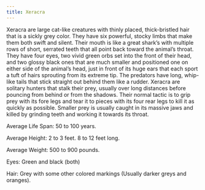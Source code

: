 ```yaml
---
title: Xeracra
---
```


Xeracra are large cat-like creatures with thinly placed, thick-bristled
hair that is a sickly grey color. They have six powerful, stocky limbs
that make them both swift and silent. Their mouth is like a great
shark’s with multiple rows of short, serrated teeth that all point
back toward the animal’s throat. They have four eyes, two vivid green
orbs set into the front of their head, and two glossy black ones that
are much smaller and positioned one on either side of the animal’s head,
just in front of its huge ears that each sport a tuft of hairs sprouting
from its extreme tip. The predators have long, whip-like tails that
stick straight out behind them like a rudder. Xeracra are solitary
hunters that stalk their prey, usually over long distances before
pouncing from behind or from the shadows. Their normal tactic is to grip
prey with its fore legs and tear it to pieces with its four rear legs to
kill it as quickly as possible. Smaller prey is usually caught in its
massive jaws and killed by grinding teeth and working it towards its
throat.

Average Life Span: 50 to 100 years.

Average Height: 2 to 3 feet. 8 to 12 feet long.

Average Weight: 500 to 900 pounds.

Eyes: Green and black (both)

Hair: Grey with some other colored markings (Usually darker greys and
oranges).
